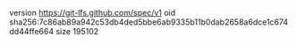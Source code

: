 version https://git-lfs.github.com/spec/v1
oid sha256:7c86ab89a942c53db4ded5bbe6ab9335b11b0dab2658a6dce1c674dd44ffe664
size 195102
